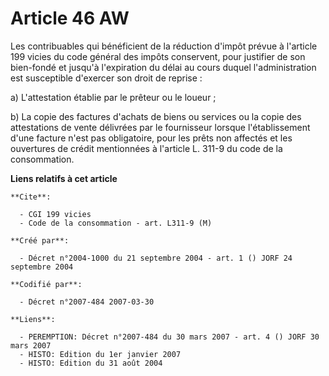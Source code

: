 # Article 46 AW

Les contribuables qui bénéficient de la réduction d'impôt prévue à l'article 199 vicies du code général des impôts
conservent, pour justifier de son bien-fondé et jusqu'à l'expiration du délai au cours duquel l'administration est
susceptible d'exercer son droit de reprise :

a) L'attestation établie par le prêteur ou le loueur ;

b) La copie des factures d'achats de biens ou services ou la copie des attestations de vente délivrées par le fournisseur
lorsque l'établissement d'une facture n'est pas obligatoire, pour les prêts non affectés et les ouvertures de crédit
mentionnées à l'article L. 311-9 du code de la consommation.

**Liens relatifs à cet article**

	**Cite**:

	  - CGI 199 vicies
	  - Code de la consommation - art. L311-9 (M)

	**Créé par**:

	  - Décret n°2004-1000 du 21 septembre 2004 - art. 1 () JORF 24 septembre 2004

	**Codifié par**:

	  - Décret n°2007-484 2007-03-30

	**Liens**:

	  - PEREMPTION: Décret n°2007-484 du 30 mars 2007 - art. 4 () JORF 30 mars 2007
	  - HISTO: Edition du 1er janvier 2007
	  - HISTO: Edition du 31 août 2004

